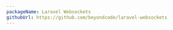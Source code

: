 ```yaml
---
packageName: Laravel Websockets
githubUrl: https://github.com/beyondcode/laravel-websockets
---
```

